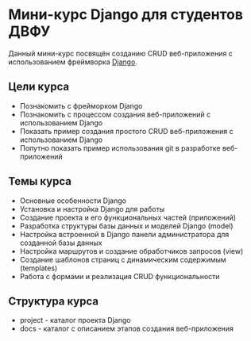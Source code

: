 # Мини-курc Django для студентов ДВФУ
Данный мини-курс посвящён созданию CRUD веб-приложения с использованием фреймворка [Django](https://www.djangoproject.com/).

## Цели курса
- Познакомить с фрейморком Django
- Познакомить с процессом создания веб-приложений с использованием Django
- Показать пример создания простого CRUD веб-приложения с использованием Django
- Попутно показать пример использования git в разработке веб-приложений

## Темы курса
- Основные особенности Django
- Установка и настройка Django для работы
- Создание проекта и его функциональных частей (приложений)
- Разработка структуры базы данных и моделей Django (model)
- Настройка встроенной в Django панели администратора для созданной базы данных
- Настройка маршрутов и создание обработчиков запросов (view)
- Создание шаблонов страниц с динамическим содержимым (templates)
- Работа с формами и реализация CRUD функциональности

## Структура курса
* project - каталог проекта Django
* docs - каталог с описанием этапов создания веб-приложения
